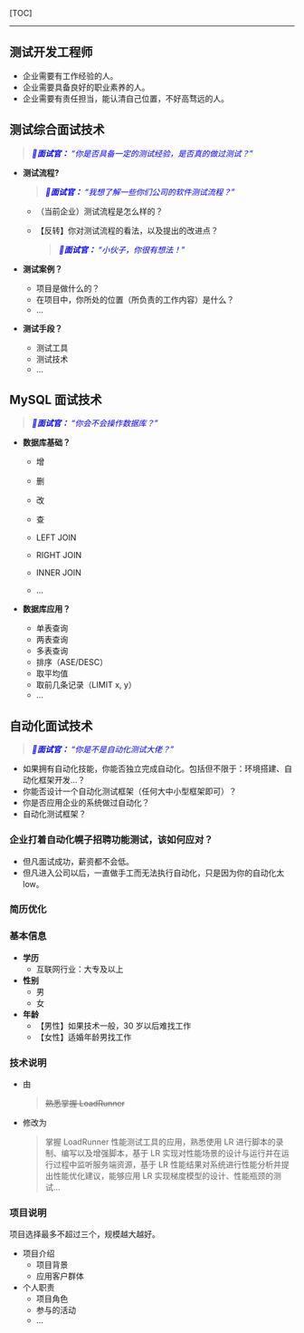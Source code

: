 <!-- @author: Zhang Jinbao -->

<!-- @date: 2022-04-26 11:18:14 -->

[TOC]

---

## 测试开发工程师

- 企业需要有工作经验的人。
- 企业需要具备良好的职业素养的人。
- 企业需要有责任担当，能认清自己位置，不好高骛远的人。



## 测试综合面试技术

> <font color="blue">***💬面试官：*** *“你是否具备一定的测试经验，是否真的做过测试？”*</font>

- **测试流程?**

  > <font color="blue">***💬面试官：*** *“我想了解一些你们公司的软件测试流程？”*</font>

  - （当前企业）测试流程是怎么样的？

  - 【反转】你对测试流程的看法，以及提出的改进点？

    > <font color="blue">***💬面试官：*** *“小伙子，你很有想法！”*</font>

- **测试案例？**

  - 项目是做什么的？
  - 在项目中，你所处的位置（所负责的工作内容）是什么？
  - …

- **测试手段？**

  - 测试工具
  - 测试技术
  - …



## MySQL 面试技术

> <font color="blue">***💬面试官：*** *“你会不会操作数据库？”*</font>

- **数据库基础？**

  - 增
  - 删
  - 改
  - 查

  - LEFT JOIN

  - RIGHT JOIN

  - INNER JOIN

  - …

- **数据库应用？**

  - 单表查询
  - 两表查询
  - 多表查询
  - 排序（ASE/DESC）
  - 取平均值
  - 取前几条记录（LIMIT x, y）
  - …



## 自动化面试技术

> <font color="blue">***💬面试官：*** *“你是不是自动化测试大佬？”*</font>

- 如果拥有自动化技能，你能否独立完成自动化。包括但不限于：环境搭建、自动化框架开发…？
- 你能否设计一个自动化测试框架（任何大中小型框架即可）？
- 你是否应用企业的系统做过自动化？
- 自动化测试框架？

### 企业打着自动化幌子招聘功能测试，该如何应对？

- 但凡面试成功，薪资都不会低。
- 但凡进入公司以后，一直做手工而无法执行自动化，只是因为你的自动化太 low。



### 简历优化

### 基本信息

- **学历**
  - 互联网行业：大专及以上
- **性别**
  - 男
  - 女
- **年龄**
  - 【男性】如果技术一般，30 岁以后难找工作
  - 【女性】适婚年龄男找工作



### 技术说明

- 由

  > ~~熟悉掌握 LoadRunner~~

- 修改为

  > 掌握 LoadRunner 性能测试工具的应用，熟悉使用 LR 进行脚本的录制、编写以及增强脚本，基于 LR 实现对性能场景的设计与运行并在运行过程中监听服务端资源，基于 LR 性能结果对系统进行性能分析并提出性能优化建议，能够应用 LR 实现梯度模型的设计、性能瓶颈的测试…



### 项目说明

项目选择最多不超过三个，规模越大越好。

- 项目介绍
  - 项目背景
  - 应用客户群体
- 个人职责
  - 项目角色
  - 参与的活动
  - …
